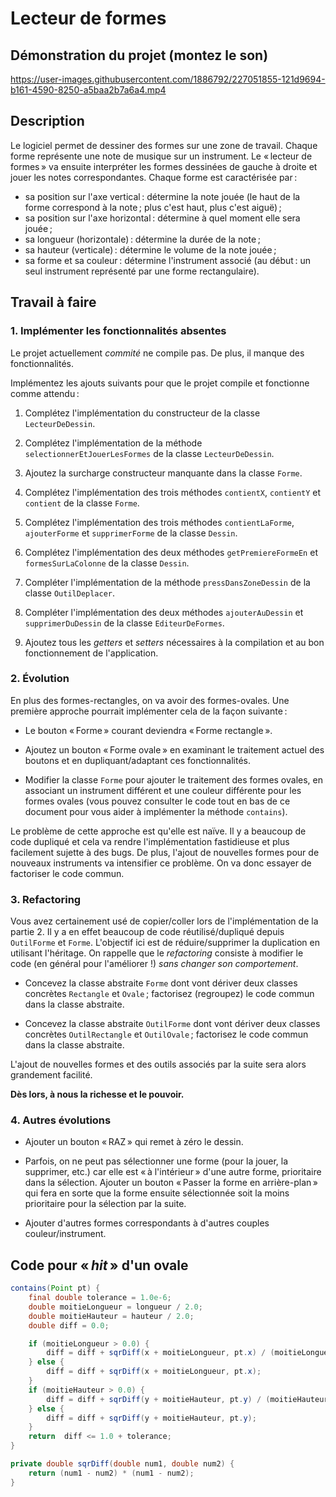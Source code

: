 # Lecteur de formes

## Démonstration du projet (montez le son)

https://user-images.githubusercontent.com/1886792/227051855-121d9694-b161-4590-8250-a5baa2b7a6a4.mp4

## Description

Le logiciel permet de dessiner des formes sur une zone de travail. Chaque forme représente une note de musique sur un instrument. Le « lecteur de formes » va ensuite interpréter les formes dessinées de gauche à droite et jouer les notes correspondantes. Chaque forme est caractérisée par :

- sa position sur l'axe vertical : détermine la note jouée (le haut de la forme correspond à la note ; plus c'est haut, plus c'est aiguë) ;
- sa position sur l'axe horizontal : détermine à quel moment elle sera jouée ;
- sa longueur (horizontale) : détermine la durée de la note ;
- sa hauteur (verticale) : détermine le volume de la note jouée ;
- sa forme et sa couleur : détermine l'instrument associé (au début : un seul instrument représenté par une forme rectangulaire).

## Travail à faire

### 1. Implémenter les fonctionnalités absentes

Le projet actuellement _commité_ ne compile pas. De plus, il manque des fonctionnalités.

Implémentez les ajouts suivants pour que le projet compile et fonctionne comme attendu :

1. Complétez l'implémentation du constructeur de la classe `LecteurDeDessin`.

2. Complétez l'implémentation de la méthode `selectionnerEtJouerLesFormes` de la classe `LecteurDeDessin`.

3. Ajoutez la surcharge constructeur manquante dans la classe `Forme`.

4. Complétez l'implémentation des trois méthodes `contientX`, `contientY` et `contient` de la classe `Forme`.

5. Complétez l'implémentation des trois méthodes `contientLaForme`, `ajouterForme` et `supprimerForme` de la classe `Dessin`.

6. Complétez l'implémentation des deux méthodes `getPremiereFormeEn` et `formesSurLaColonne` de la classe `Dessin`.

7. Compléter l'implémentation de la méthode `pressDansZoneDessin` de la classe `OutilDeplacer`.

8. Compléter l'implémentation des deux méthodes `ajouterAuDessin` et `supprimerDuDessin` de la classe `EditeurDeFormes`.

9. Ajoutez tous les _getters_ et _setters_ nécessaires à la compilation et au bon fonctionnement de l'application.

### 2. Évolution

En plus des formes-rectangles, on va avoir des formes-ovales. Une première approche pourrait implémenter cela de la façon suivante :

- Le bouton « Forme » courant deviendra « Forme rectangle ».

- Ajoutez un bouton « Forme ovale » en examinant le traitement actuel des boutons et en dupliquant/adaptant ces fonctionnalités.

- Modifier la classe `Forme` pour ajouter le traitement des formes ovales, en associant un instrument différent et une couleur différente pour les formes ovales (vous pouvez consulter le code tout en bas de ce document pour vous aider à implémenter la méthode `contains`).

Le problème de cette approche est qu'elle est naïve. Il y a beaucoup de code dupliqué et cela va rendre l'implémentation fastidieuse et plus facilement sujette à des bugs. De plus, l'ajout de nouvelles formes pour de nouveaux instruments va intensifier ce problème. On va donc essayer de factoriser le code commun.

### 3. Refactoring

Vous avez certainement usé de copier/coller lors de l'implémentation de la partie 2. Il y a en effet beaucoup de code réutilisé/dupliqué depuis `OutilForme` et `Forme`. L'objectif ici est de réduire/supprimer la duplication en utilisant l'héritage. On rappelle que le _refactoring_ consiste à modifier le code (en général pour l'améliorer !) _sans changer son comportement_.

- Concevez la classe abstraite `Forme` dont vont dériver deux classes concrètes `Rectangle` et `Ovale` ; factorisez (regroupez) le code commun dans la classe abstraite.

- Concevez la classe abstraite `OutilForme` dont vont dériver deux classes concrètes `OutilRectangle` et `OutilOvale` ; factorisez le code commun dans la classe abstraite.

L'ajout de nouvelles formes et des outils associés par la suite sera alors grandement facilité.

**Dès lors, à nous la richesse et le pouvoir.**

### 4. Autres évolutions

- Ajouter un bouton « RAZ » qui remet à zéro le dessin.

- Parfois, on ne peut pas sélectionner une forme (pour la jouer, la supprimer, etc.) car elle est « à l'intérieur » d'une autre forme, prioritaire dans la sélection. Ajouter un bouton « Passer la forme en arrière-plan » qui fera en sorte que la forme ensuite sélectionnée soit la moins prioritaire pour la sélection par la suite.

- Ajouter d'autres formes correspondants à d'autres couples couleur/instrument.

## Code pour « *hit* » d'un ovale

```java
contains(Point pt) {
    final double tolerance = 1.0e-6;
    double moitieLongueur = longueur / 2.0;
    double moitieHauteur = hauteur / 2.0;
    double diff = 0.0;

    if (moitieLongueur > 0.0) {
        diff = diff + sqrDiff(x + moitieLongueur, pt.x) / (moitieLongueur * moitieLongueur);
    } else {
        diff = diff + sqrDiff(x + moitieLongueur, pt.x);
    }
    if (moitieHauteur > 0.0) {
        diff = diff + sqrDiff(y + moitieHauteur, pt.y) / (moitieHauteur * moitieHauteur);
    } else {
        diff = diff + sqrDiff(y + moitieHauteur, pt.y);
    }
    return  diff <= 1.0 + tolerance;
}

private double sqrDiff(double num1, double num2) {
    return (num1 - num2) * (num1 - num2);
}
```
